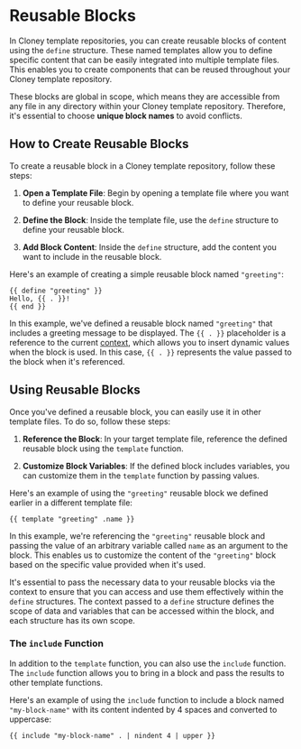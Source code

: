 # Reusable Blocks

In Cloney template repositories, you can create reusable blocks of content using the `define` structure. These named templates allow you to define specific content that can be easily integrated into multiple template files. This enables you to create components that can be reused throughout your Cloney template repository.

These blocks are global in scope, which means they are accessible from any file in any directory within your Cloney template repository. Therefore, it's essential to choose **unique block names** to avoid conflicts.

## How to Create Reusable Blocks

To create a reusable block in a Cloney template repository, follow these steps:

1. **Open a Template File**: Begin by opening a template file where you want to define your reusable block.

2. **Define the Block**: Inside the template file, use the `define` structure to define your reusable block.

3. **Add Block Content**: Inside the `define` structure, add the content you want to include in the reusable block.

Here's an example of creating a simple reusable block named `"greeting"`:

```plaintext title="hello-1.txt"
{{ define "greeting" }}
Hello, {{ . }}!
{{ end }}
```

In this example, we've defined a reusable block named `"greeting"` that includes a greeting message to be displayed. The `{{ . }}` placeholder is a reference to the current [context](./go-template-tutorials/contexts.md), which allows you to insert dynamic values when the block is used. In this case, `{{ . }}` represents the value passed to the block when it's referenced.

## Using Reusable Blocks

Once you've defined a reusable block, you can easily use it in other template files. To do so, follow these steps:

1. **Reference the Block**: In your target template file, reference the defined reusable block using the `template` function.

2. **Customize Block Variables**: If the defined block includes variables, you can customize them in the `template` function by passing values.

Here's an example of using the `"greeting"` reusable block we defined earlier in a different template file:

```plaintext title="hello-2.txt"
{{ template "greeting" .name }}
```

In this example, we're referencing the `"greeting"` reusable block and passing the value of an arbitrary variable called `name` as an argument to the block. This enables us to customize the content of the `"greeting"` block based on the specific value provided when it's used.

It's essential to pass the necessary data to your reusable blocks via the context to ensure that you can access and use them effectively within the `define` structures. The context passed to a `define` structure defines the scope of data and variables that can be accessed within the block, and each structure has its own scope.

### The `include` Function

In addition to the `template` function, you can also use the `include` function. The `include` function allows you to bring in a block and pass the results to other template functions.

Here's an example of using the `include` function to include a block named `"my-block-name"` with its content indented by 4 spaces and converted to uppercase:

```plaintext title="hello-3.txt"
{{ include "my-block-name" . | nindent 4 | upper }}
```
